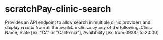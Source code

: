 # scratchPay-clinic-search
Provides an API endpoint to allow search in multiple clinic providers and display results from all the available clinics by any of the following:  Clinic Name, State [ex: "CA" or "California"], Availability [ex: from:09:00, to:20:00]
